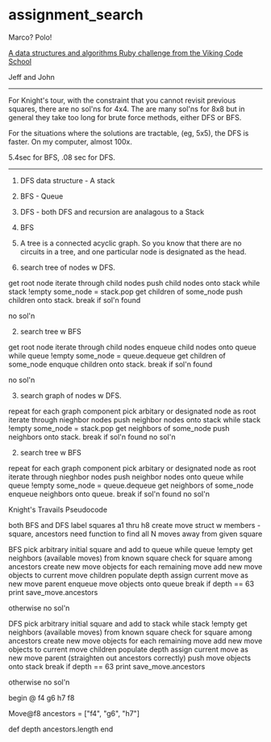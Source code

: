 # assignment_search
Marco?  Polo!

[A data structures and algorithms Ruby challenge from the Viking Code School](http://www.vikingcodeschool.com)

Jeff and John

----------

For Knight's tour, with the constraint that you cannot revisit previous squares, there are no sol'ns for 4x4.  The are many sol'ns for 8x8 but in general they take too long for brute force methods, either DFS or BFS.

For the situations where the solutions are tractable, (eg, 5x5), the DFS is faster.  On my computer, almost 100x.

5.4sec for BFS, .08 sec for DFS.

-------

1. DFS data structure - A stack

2. BFS - Queue

3. DFS - both DFS and recursion are analagous to a Stack

4. BFS

5. A tree is a connected acyclic graph.  So you know that there are no circuits in a tree, and one particular node is designated as the head.



1. search tree of nodes w DFS.

get root node
iterate through child nodes
push child nodes onto stack
while stack !empty
    some_node = stack.pop
    get children of some_node
    push children onto stack.
    break if sol'n found

no sol'n

2. search tree w BFS

get root node
iterate through child nodes
enqueue child nodes onto queue
while queue !empty
    some_node = queue.dequeue
    get children of some_node
    enquque children onto stack.
    break if sol'n found

no sol'n

3. search graph of nodes w DFS.

repeat for each graph component
    pick arbitary or designated node as root
    iterate through nieghbor nodes
    push neighbor nodes onto stack
    while stack !empty
        some_node = stack.pop
        get neighbors of some_node
        push neighbors onto stack.
        break if sol'n found
no sol'n

2. search tree w BFS

repeat for each graph component
    pick arbitary or designated node as root
    iterate through nieghbor nodes
    push neighbor nodes onto queue
    while queue !empty
        some_node = queue.dequeue
        get neighbors of some_node
        enqueue neighbors onto queue.
        break if sol'n found
no sol'n

Knight's Travails
Pseudocode

both BFS and DFS 
label squares a1 thru h8 
create move struct w members - square, ancestors
need function to find all N moves away from given square

BFS
pick arbitrary initial square and add to queue
while queue !empty
    get neighbors (available moves) from known square
    check for square among ancestors
    create new move objects for each remaining move
        add new move objects to current move children
        populate depth
        assign current move as new move parent
    enqueue move objects onto queue
    break if depth == 63
print save_move.ancestors

otherwise no sol'n

DFS
pick arbitrary initial square and add to stack
while stack !empty
    get neighbors (available moves) from known square
    check for square among ancestors
    create new move objects for each remaining move
        add new move objects to current move children
        populate depth
        assign current move as new move parent (straighten out ancestors correctly)
    push move objects onto stack
    break if depth == 63
print save_move.ancestors

otherwise no sol'n


begin @ f4
g6
h7
f8

Move@f8  ancestors = ["f4", "g6", "h7"]

def depth 
    ancestors.length
end
